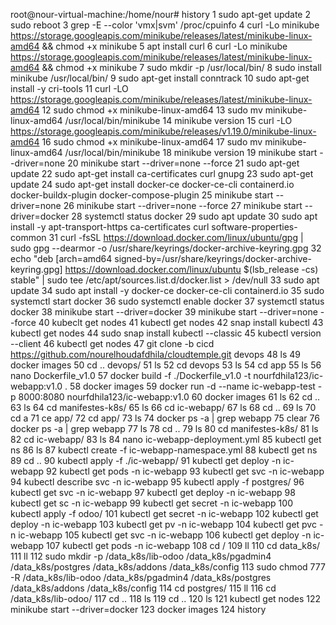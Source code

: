 
root@nour-virtual-machine:/home/nour# history
    1  sudo apt-get update 
    2  sudo reboot
    3  grep -E --color 'vmx|svm' /proc/cpuinfo
    4  curl -Lo minikube https://storage.googleapis.com/minikube/releases/latest/minikube-linux-amd64   && chmod +x minikube
    5  apt  install curl
    6  curl -Lo minikube https://storage.googleapis.com/minikube/releases/latest/minikube-linux-amd64   && chmod +x minikube
    7  sudo mkdir -p /usr/local/bin/
    8  sudo install minikube /usr/local/bin/
    9  sudo apt-get install conntrack
   10  sudo apt-get install -y cri-tools
   11  curl -LO https://storage.googleapis.com/minikube/releases/latest/minikube-linux-amd64
   12  sudo chmod +x minikube-linux-amd64
   13  sudo mv minikube-linux-amd64 /usr/local/bin/minikube
   14  minikube version
   15  curl -LO https://storage.googleapis.com/minikube/releases/v1.19.0/minikube-linux-amd64
   16  sudo chmod +x minikube-linux-amd64
   17  sudo mv minikube-linux-amd64 /usr/local/bin/minikube
   18  minikube version
   19  minikube start --driver=none
   20  minikube start --driver=none --force 
   21  sudo apt-get update
   22  sudo apt-get install ca-certificates curl gnupg
   23  sudo apt-get update
   24  sudo apt-get install docker-ce docker-ce-cli containerd.io docker-buildx-plugin docker-compose-plugin
   25  minikube start --driver=none 
   26  minikube start --driver=none --force 
   27  minikube start --driver=docker 
   28  systemctl status docker
   29  sudo apt update
   30  sudo apt install -y apt-transport-https ca-certificates curl software-properties-common
   31  curl -fsSL https://download.docker.com/linux/ubuntu/gpg | sudo gpg --dearmor -o /usr/share/keyrings/docker-archive-keyring.gpg
   32  echo "deb [arch=amd64 signed-by=/usr/share/keyrings/docker-archive-keyring.gpg] https://download.docker.com/linux/ubuntu $(lsb_release -cs) stable" | sudo tee /etc/apt/sources.list.d/docker.list > /dev/null
   33  sudo apt update
   34  sudo apt install -y docker-ce docker-ce-cli containerd.io
   35  sudo systemctl start docker
   36  sudo systemctl enable docker
   37  systemctl status docker
   38  minikube start --driver=docker 
   39  minikube start --driver=none --force 
   40  kubeclt get nodes 
   41  kubectl get nodes
   42  snap install kubectl
   43  kubectl get nodes
   44  sudo snap install kubectl --classic
   45  kubectl version --client
   46  kubectl get nodes
   47  git clone -b cicd  https://github.com/nourelhoudafdhila/cloudtemple.git devops
   48  ls
   49  docker images
   50  cd .. devops/
   51  ls
   52  cd devops
   53  ls
   54  cd app
   55  ls
   56  nano Dockerfile_v1.0
   57  docker build -f ./Dockerfile_v1.0 -t nourfdhila123/ic-webapp:v1.0 .
   58  docker images 
   59  docker run -d --name ic-webapp-test -p 8000:8080 nourfdhila123/ic-webapp:v1.0
   60  docker images 
   61  ls
   62  cd ..
   63  ls
   64  cd manifestes-k8s/
   65  ls
   66  cd ic-webapp/
   67  ls
   68  cd ..
   69  ls
   70  cd a
   71  ce app/
   72  cd app/
   73  ls
   74  docker ps -a | grep webapp
   75  clear
   76  docker ps -a | grep webapp
   77  ls
   78  cd ..
   79  ls
   80  cd manifestes-k8s/
   81  ls
   82  cd ic-webapp/
   83  ls
   84  nano ic-webapp-deployment.yml
   85  kubectl get ns
   86  ls
   87  kubectl create -f ic-webapp-namespace.yml
   88  kubectl get ns
   89  cd ..
   90  kubectl apply -f ./ic-webapp/
   91  kubectl get deploy -n ic-webapp
   92  kubectl get pods -n ic-webapp
   93  kubectl get svc -n ic-webapp
   94  kubectl describe  svc -n ic-webapp
   95  kubectl apply -f postgres/
   96  kubectl get svc -n ic-webapp
   97  kubectl get deploy  -n ic-webapp
   98  kubectl get sc  -n ic-webapp
   99  kubectl get secret  -n ic-webapp
  100  kubectl apply -f odoo/
  101  kubectl get secret  -n ic-webapp
  102  kubectl get deploy  -n ic-webapp
  103  kubectl get pv  -n ic-webapp
  104  kubectl get pvc  -n ic-webapp
  105  kubectl get svc  -n ic-webapp
  106  kubectl get deploy  -n ic-webapp
  107  kubectl get pods  -n ic-webapp
  108  cd /
  109  ll
  110  cd data_k8s/
  111  ll
  112  sudo mkdir -p /data_k8s/lib-odoo /data_k8s/pgadmin4 /data_k8s/postgres /data_k8s/addons /data_k8s/config
  113  sudo chmod 777 -R /data_k8s/lib-odoo /data_k8s/pgadmin4 /data_k8s/postgres /data_k8s/addons /data_k8s/config
  114  cd postgres/
  115  ll
  116  cd /data_k8s/lib-odoo/
  117  cd ..
  118  ls
  119  cd .. 
  120  ls
  121  kubectl get nodes 
  122  minikube start --driver=docker 
  123  docker images 
  124  history

